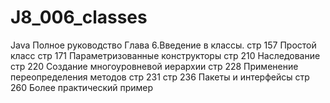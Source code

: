 # J8_006_classes
Java Полное руководство Глава 6.Введение в классы.
стр 157 Простой класс
стр 171 Параметризованные конструкторы
стр 210 Наследование
стр 220 Создание многоуровневой иерархии
стр 228 Применение переопределения методов
стр 231
стр 236 Пакеты и интерфейсы
стр 260 Более практический пример